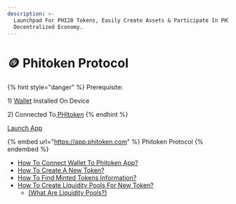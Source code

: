 ```yaml
---
description: >-
  Launchpad For PHI20 Tokens, Easily Create Assets & Participate In PHI's
  Decentralized Economy.
---
```


# 🪙 Phitoken Protocol

{% hint style="danger" %}
Prerequisite:&#x20;

1\) [Wallet](../../use-phi-smart-chain/compatible-wallets/) Installed On Device&#x20;

2\) Connected To[ PHItoken](how-to-connect-to-phitoken-app.md)
{% endhint %}

[Launch App](https://app.phitoken.com)

{% embed url="https://app.phitoken.com" %}
Phitoken Protocol
{% endembed %}

* [How To Connect Wallet To Phitoken App?](how-to-connect-to-phitoken-app.md)
* [How To Create A New Token?](how-to-mint-a-new-phi20-token.md)
* [How To Find Minted Tokens Information?](how-to-find-minted-tokens-info.md)
* [How To Create Liquidity Pools For New Token? ](../phiswap-protocol/how-to-create-liquidity-pools.md)
  * [(What Are Liquidity Pools?)](../../glossary/#l)
